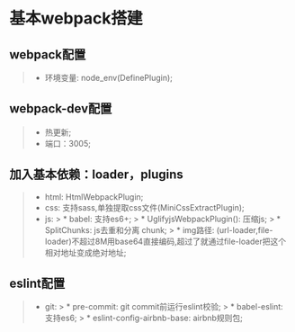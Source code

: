 # 基本webpack搭建
## webpack配置
  > * 环境变量: node_env(DefinePlugin);
## webpack-dev配置
  > * 热更新;
  > * 端口：3005;
## 加入基本依赖：loader，plugins
  > * html: HtmlWebpackPlugin;
  > * css: 支持sass,单独提取css文件(MiniCssExtractPlugin);
  > * js: 
    > * babel: 支持es6+;
    > * UglifyjsWebpackPlugin(): 压缩js;
    > * SplitChunks: js去重和分离 chunk;
    > * img路径: (url-loader,file-loader)不超过8M用base64直接编码,超过了就通过file-loader把这个相对地址变成绝对地址;
## eslint配置
  > * git:
    > * pre-commit: git commit前运行eslint校验;
    > * babel-eslint: 支持es6;
    > * eslint-config-airbnb-base: airbnb规则包;
